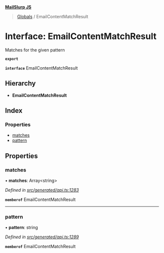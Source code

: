 **[MailSlurp JS](../README.md)**

> [Globals](../README.md) / EmailContentMatchResult

# Interface: EmailContentMatchResult

Matches for the given pattern

**`export`** 

**`interface`** EmailContentMatchResult

## Hierarchy

* **EmailContentMatchResult**

## Index

### Properties

* [matches](emailcontentmatchresult.md#matches)
* [pattern](emailcontentmatchresult.md#pattern)

## Properties

### matches

•  **matches**: Array\<string>

*Defined in [src/generated/api.ts:1283](https://github.com/mailslurp/mailslurp-client/blob/8726614/src/generated/api.ts#L1283)*

**`memberof`** EmailContentMatchResult

___

### pattern

•  **pattern**: string

*Defined in [src/generated/api.ts:1289](https://github.com/mailslurp/mailslurp-client/blob/8726614/src/generated/api.ts#L1289)*

**`memberof`** EmailContentMatchResult

